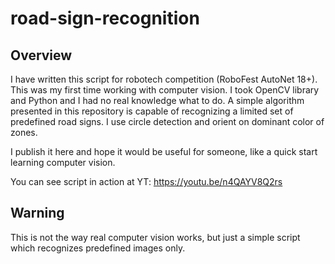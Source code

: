 # road-sign-recognition

## Overview

I have written this script for robotech competition (RoboFest AutoNet 18+).
This was my first time working with computer vision. I took OpenCV library and
Python and I had no real knowledge what to do. A simple algorithm presented in
this repository is capable of recognizing a limited set of predefined road
signs. I use circle detection and orient on dominant color of zones.

I publish it here and hope it would be useful for someone, like a quick start
learning computer vision.

You can see script in action at YT: https://youtu.be/n4QAYV8Q2rs

## Warning

This is not the way real computer vision works, but just a simple script which
recognizes predefined images only.
